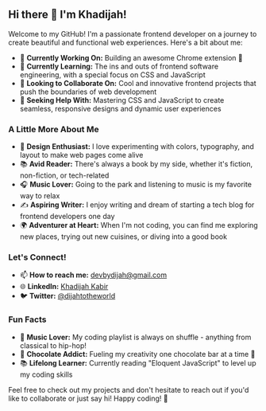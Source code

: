 ## Hi there 👋 I'm Khadijah!

Welcome to my GitHub! I'm a passionate frontend developer on a journey to create beautiful and functional web experiences. Here's a bit about me:

- 🔭 **Currently Working On:** Building an awesome Chrome extension 🚀
- 🌱 **Currently Learning:** The ins and outs of frontend software engineering, with a special focus on CSS and JavaScript
- 👯 **Looking to Collaborate On:** Cool and innovative frontend projects that push the boundaries of web development
- 🤔 **Seeking Help With:** Mastering CSS and JavaScript to create seamless, responsive designs and dynamic user experiences

### A Little More About Me

- 🎨 **Design Enthusiast:** I love experimenting with colors, typography, and layout to make web pages come alive
- 📚 **Avid Reader:** There's always a book by my side, whether it's fiction, non-fiction, or tech-related
- 🎧 **Music Lover:** Going to the park and listening to music is my favorite way to relax
- ✍️ **Aspiring Writer:** I enjoy writing and dream of starting a tech blog for frontend developers one day
- 🌍 **Adventurer at Heart:** When I'm not coding, you can find me exploring new places, trying out new cuisines, or diving into a good book

### Let's Connect!

- 📫 **How to reach me:** [devbydijah@gmail.com](mailto:devbydijah@gmail.com)
- 🌐 **LinkedIn:** [Khadijah Kabir](https://www.linkedin.com/in/khadijahkabir/)
- 🐦 **Twitter:** [@dijahtotheworld](https://x.com/dijahtotheworld)

### Fun Facts

- 🎵 **Music Lover:** My coding playlist is always on shuffle - anything from classical to hip-hop!
- 🍫 **Chocolate Addict:** Fueling my creativity one chocolate bar at a time 🍫
- 📚 **Lifelong Learner:** Currently reading "Eloquent JavaScript" to level up my coding skills

Feel free to check out my projects and don't hesitate to reach out if you'd like to collaborate or just say hi! Happy coding! 🌟
